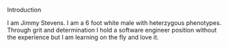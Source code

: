 Introduction

I am Jimmy Stevens. I am a 6 foot white male with heterzygous phenotypes. Through grit and determination I hold a software engineer position without the experience but I am learning on the fly and love it. 
